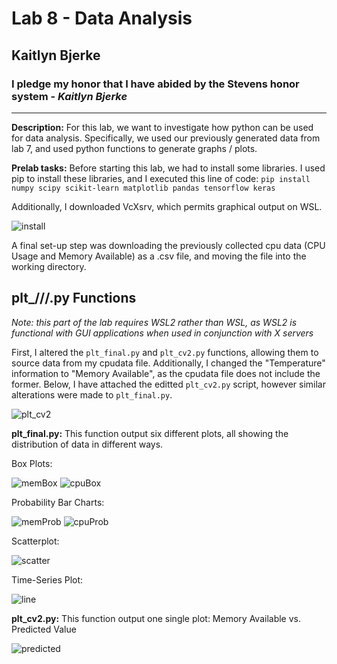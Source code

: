 # Lab 8 - Data Analysis
## Kaitlyn Bjerke
### I pledge my honor that I have abided by the Stevens honor system - *Kaitlyn Bjerke*
---
**Description:** For this lab, we want to investigate how python can be used for data analysis. Specifically, we used our previously generated data from lab 7, and used python functions to generate graphs / plots.

**Prelab tasks:** Before starting this lab, we had to install some libraries. I used pip to install these libraries, and I executed this line of code: `pip install numpy scipy scikit-learn matplotlib pandas tensorflow keras`

Additionally, I downloaded VcXsrv, which permits graphical output on WSL.

![install](https://github.com/kaitlynbjerke/Images/blob/main/installation.png)

A final set-up step was downloading the previously collected cpu data (CPU Usage and Memory Available) as a .csv file, and moving the file into the working directory.

plt_///.py Functions
---
*Note: this part of the lab requires WSL2 rather than WSL, as WSL2 is functional with GUI applications when used in conjunction with X servers*

First, I altered the `plt_final.py` and `plt_cv2.py` functions, allowing them to source data from my cpudata file. Additionally, I changed the "Temperature" information to "Memory Available", as the cpudata file does not include the former. Below, I have attached the editted `plt_cv2.py` script, however similar alterations were made to `plt_final.py`.

![plt_cv2](https://github.com/kaitlynbjerke/Images/blob/main/plt_cv2_script.png)

**plt_final.py:** This function output six different plots, all showing the distribution of data in different ways.

Box Plots:

![memBox](https://github.com/kaitlynbjerke/Images/blob/main/memBoxPlot.png)
![cpuBox](https://github.com/kaitlynbjerke/Images/blob/main/memBoxPlot%20(2).png)

Probability Bar Charts:

![memProb](https://github.com/kaitlynbjerke/Images/blob/main/memProb.png)
![cpuProb](https://github.com/kaitlynbjerke/Images/blob/main/cpuProb.png)

Scatterplot:

![scatter](https://github.com/kaitlynbjerke/Images/blob/main/cpuUsageVsMem.png)

Time-Series Plot:

![line](https://github.com/kaitlynbjerke/Images/blob/main/Screenshot%202025-04-28%20113948.png)

**plt_cv2.py:** This function output one single plot: Memory Available vs. Predicted Value

![predicted](https://github.com/kaitlynbjerke/Images/blob/main/predicted_cv2.png)

